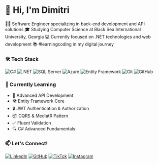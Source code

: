 # 👋 Hi, I'm Dimitri

🧑‍💻 Software Engineer specializing in back-end development and API solutions
🎓 Studying Computer Science at Black Sea International University, Georgia
💻 Currently focused on .NET technologies and web development
📚 #learningcoding in my digital journey

### 🛠 Tech Stack
![C#](https://img.shields.io/badge/C%23-239120?style=for-the-badge&logo=c-sharp&logoColor=white)
![.NET](https://img.shields.io/badge/.NET-512BD4?style=for-the-badge&logo=dotnet&logoColor=white)
![SQL Server](https://img.shields.io/badge/SQL_Server-CC2927?style=for-the-badge&logo=microsoft-sql-server&logoColor=white)
![Azure](https://img.shields.io/badge/Azure-0089D6?style=for-the-badge&logo=microsoft-azure&logoColor=white)
![Entity Framework](https://img.shields.io/badge/Entity_Framework-512BD4?style=for-the-badge&logo=.net&logoColor=white)
![Git](https://img.shields.io/badge/Git-F05032?style=for-the-badge&logo=git&logoColor=white)
![GitHub](https://img.shields.io/badge/GitHub-181717?style=for-the-badge&logo=github&logoColor=white)

### 🌱 Currently Learning

- 🚀 Advanced API Development
- 🛠️ Entity Framework Core
- 🔒 JWT Authentication & Authorization
- 📦 CQRS & MediatR Pattern
- ✅ Fluent Validation
- 🔍 C# Advanced Fundamentals

### 📫 Let's Connect!
[![LinkedIn](https://img.shields.io/badge/LinkedIn-%230077B5.svg?style=for-the-badge&logo=linkedin&logoColor=white)](https://www.linkedin.com/in/dimitri-mumladze-747504295/)
[![GitHub](https://img.shields.io/badge/GitHub-%23121011.svg?style=for-the-badge&logo=github&logoColor=white)](https://github.com/DimitriMumladze)
[![TikTok](https://img.shields.io/badge/TikTok-%23000000.svg?style=for-the-badge&logo=TikTok&logoColor=white)](https://www.tiktok.com/@aiwebgenius)
[![Instagram](https://img.shields.io/badge/Instagram-%23E4405F.svg?style=for-the-badge&logo=Instagram&logoColor=white)](https://www.instagram.com/mumladzedim_/)
